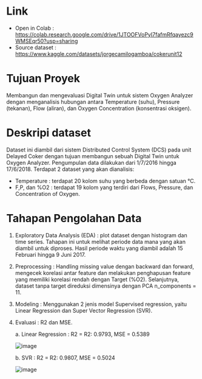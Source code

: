 # Link 
   * Open in Colab : https://colab.research.google.com/drive/1JTOOFVoPyI7fafmRfqayezc9WMSEqr50?usp=sharing
   * Source dataset : https://www.kaggle.com/datasets/jorgecamilogamboa/cokerunit12


# **Tujuan Proyek**  
Membangun dan mengevaluasi Digital Twin untuk sistem Oxygen Analyzer dengan menganalisis hubungan antara Temperature (suhu), Pressure (tekanan), Flow (aliran), dan Oxygen Concentration (konsentrasi oksigen).

# **Deskripi dataset**  
Dataset ini diambil dari sistem Distributed Control System (DCS) pada unit Delayed Coker dengan tujuan membangun sebuah Digital Twin untuk Oxygen Analyzer. Pengumpulan data dilakukan dari 1/7/2016 hingga 17/6/2018.
Terdapat 2 dataset yang akan dianalisis:
 * Temperature : terdapat 20 kolom suhu yang berbeda dengan satuan °C.
 * F,P, dan %O2 : terdapat 19 kolom yang terdiri dari Flows, Pressure, dan Concentration of Oxygen.

# **Tahapan Pengolahan Data**
1. Exploratory Data Analysis (EDA) : plot dataset dengan histogram dan time series. Tahapan ini untuk melihat periode data mana yang akan diambil untuk diproses. Hasil periode waktu yang diambil adalah 15 Februari hingga 9 Juni 2017.
2. Preprocessing : Handling missing value dengan backward dan forward, mengecek korelasi antar feature dan melakukan penghapusan feature yang memiliki korelasi rendah dengan Target (%O2). Selanjutnya, dataset tanpa target direduksi dimensinya dengan PCA n_components = 11.
3. Modeling : Menggunakan 2 jenis model Supervised regression, yaitu Linear Regression dan Super Vector Regression (SVR).
4. Evaluasi : R2 dan MSE.
   
   a. Linear Regression : R2 = R2: 0.9793, MSE = 0.5389
   
      ![image](https://github.com/user-attachments/assets/a6419f38-105a-4496-968d-a5d0800ac3d9)

   b. SVR : R2 = R2: 0.9807, MSE = 0.5024
   
      ![image](https://github.com/user-attachments/assets/b84fe65b-f368-4431-9512-e7e56576414d)


